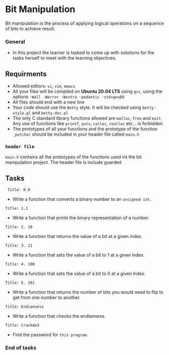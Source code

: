 # Bit Manipulation

Bit manipulation is the process of applying logical operations on a sequence of bits to achieve result.

### General
 - In this project the learner is tasked to come up with solutions for the tasks herself to meet with the learning objectives.

## Requirments
 - Allowed editors: `vi`, `vim`, `emacs`
 - All your files will be compiled on **Ubuntu 20.04 LTS** using `gcc`, using the options `-Wall -Werror -Wextra -pedantic -std=gnu89`
 - All files should end with a new line
 - Your code should use the `Betty` style. It will be checked using `betty-style.pl` and `betty-doc.pl`
 - The only C standard library functions allowed are `malloc`, `free` and `exit`. Any use of functions like `printf`, `puts`, `calloc`, `realloc` etc… is forbidden
 - The prototypes of all your functions and the prototype of the function `_putchar` should be included in your header file called `main.h`

### `` header file ``
 `main.h` contains all the prototypes of the functions used int the bit manipulation project. The header file is include guarded

## Tasks

 ```http
  Title: 0.0
 ```
 - Write a function that converts a binary number to an `unsigned int.`

 ```http
 Title: 1.1
 ```
 - Write a function that prints the binary representation of a number.

 ```http
 Title: 2. 10
 ```
 - Write a function that returns the value of a bit at a given index.

 ```http
 Title: 3. 11
 ```
 - Write a function that sets the value of a bit to 1 at a given index.

 ```http
 Title: 4. 100
 ```
 - Write a function that sets the value of a bit to 0 at a given index.

 ```http
 Title: 5. 101
 ```
 - Write a function that returns the number of bits you would need to flip to get from one number to another.

 ```http
 Title: Endianness
 ```
 - Write a function that checks the endianness.

 ```http
 Title: Crackme3
 ```
 - Find the password for `this program`.


### End of tasks
